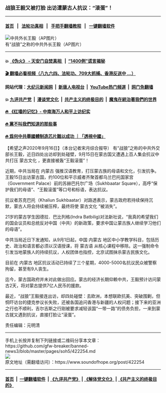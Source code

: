### 战狼王毅又被打脸 出访遭蒙古人抗议：“滚蛋”！
------------------------

#### [首页](https://github.com/gfw-breaker/banned-news3/blob/master/README.md) &nbsp;&nbsp;|&nbsp;&nbsp; [法轮功真相](https://github.com/begood0513/basic/blob/master/README.md)  &nbsp;&nbsp;|&nbsp;&nbsp; [手把手翻墙教程](https://github.com/gfw-breaker/guides/wiki)  &nbsp;&nbsp;|&nbsp;&nbsp; [一键翻墙软件](https://github.com/gfw-breaker/nogfw/blob/master/README.md)  



<div><img alt="中共外长王毅（AP图片）" src="https://img.soundofhope.org/2020-09/wangyi-1600238132506.jpg"/>
<br/><figcaption class="caption">
 有“战狼”之称的中共外长王毅（AP图片）
</figcaption></div><hr/>

#### 💥 [《伪火》 - 天安门自焚真相 ](http://158.247.195.190:10000/videos/blog/weihuo.html)&nbsp; |&nbsp; [“1400例”谎言揭秘  ](http://158.247.195.190:10000/videos/blog/jiexi1400.html)

#### [ 🎬  翻墙必看视频（八九六四、法轮功、709大抓捕、香港反送中 ...）](https://github.com/gfw-breaker/links/blob/master/banned.md)

#### 网站代理：[大纪元新闻网](http://158.247.195.190:10080/gb/) &nbsp;|&nbsp; [新唐人电视台](http://158.247.195.190:8808/gb/)  &nbsp;|&nbsp; [YouTube热门频道](http://158.247.195.190/youtube.html) &nbsp;|&nbsp; [网门免翻墙](http://158.247.195.190:11000/show.aspx?name=ogHome)

#### 💥 [九评共产党](http://158.247.195.190:10000/videos/res/jiuping/)&nbsp; |&nbsp; [漫谈党文化](http://158.247.195.190:10000/videos/res/mtdwh/)&nbsp; |&nbsp; [共产主义的终极目的](http://158.247.195.190:10000/videos/res/zjmd/)&nbsp; |&nbsp; [魔鬼在統治著我們的世界](http://158.247.195.190:10000/videos/res/TheSpecter/)  

#### [ 🔥  《红墙的记忆》- 中南海万人和平上访纪实](http://158.247.195.190:10000/videos/news/../legend/index.html)

#### [ 🔥  黨不叫我們知道的那些事](http://158.247.195.190:10000/videos/news/truth02.html)

#### [ 🔥  爲何中共舉國體制造芯片難以成功 ｜「透視中國」](http://158.247.195.190:10000/videos/news/don03.html)

<div><div class="Content__Wrapper sc-1bvya0-0 grZQxZ">
 <p class="meta-top">
  <span class="meta">
   【希望之声2020年9月16日】（本台记者宋月综合报导）
  </span>
  有“战狼”之称的中共外交部长王毅，近日四处出访却到处碰壁，9月15日在蒙古国又遭遇上百人集会抗议中共打压
  <ok href="/term/376444">
   蒙古文化
  </ok>
  ，更直接被轰“王毅滚蛋”！
 </p>
 <p>
  近期，中共当局在
  <ok href="/term/3105">
   内蒙古
  </ok>
  强推汉语教育，打压蒙古族的母语和文化，引发抗争。王毅15日出访蒙古国，约100位和平示威者齐聚首都乌兰巴托国家宫（Government Palace）前的苏赫巴托尔广场（Sukhbaatar Square），高呼“保护我们的母语”、“王毅滚蛋”等口号和标语，表达抗议。
 </p>
 <div class="AD_Embed__Wrap-sc-1xslmin-0 igMuqX module desktop">
  <div>
  </div>
 </div>
 <p>
  抗议者苏克巴托（Khaliun Sukhbaatar）对路透表示，蒙古政府若持续保持沉默，蒙古人将会持续被压榨，最终将使
  <ok href="/term/376444">
   蒙古文化
  </ok>
  “被消失”。
 </p>
 <p>
  21岁的蒙古学生因德拉．巴比列格(Indra Batbilig)对法新社说，“我真的希望我们的国会议员和总统反对中国（中共）的新政策，要求中国让蒙古族人继续学习他们的母语”。
 </p>
 <p>
  中共当局近日下发通知，从9月1日起，中国
  <ok href="/term/3105">
   内蒙古
  </ok>
  地区中小学教学科目，包括历史、政治和语言都必须以汉语授课，将
  <ok href="/term/364927">
   蒙古语
  </ok>
  从核心课程中移除。这一强制命令引发当地蒙族人的持续抗议，人权团体也指控，北京试图抹杀蒙古民族文化。
 </p>
 <p>
  目前在
  <ok href="/term/3105">
   内蒙古
  </ok>
  地区抗议活动已持续了三个星期，4000-5000名抗议民众被警察拘留，甚至有9人丧生。
 </p>
 <p>
  迄今，蒙古国政府并未对此做出回应。蒙古的经济长期仰赖中共，王毅预计访问蒙古2天，将对蒙古提供7亿人民币的援款。
 </p>
 <p>
  最近，“战狼”王毅接连出访，却四处碰壁：去欧洲，本想联欧抗美、突破围剿，但恫吓访台的捷克参议长失败，还被各国追问香港与新疆的人权问题；接下来的亚洲之行也不顺利，吉尔吉斯之行刚被要求减轻该国“一带一路”的债务负担，一来到蒙古就又遇到抗议，直接打脸让“滚蛋”。
 </p>
 <p class="meta-btm">
  责任编辑：元明清
 </p>
</div>
</div>
<hr/>
手机上长按并复制下列链接或二维码分享本文章：<br/>
https://github.com/gfw-breaker/banned-news3/blob/master/pages/soh5/422254.md <br/>
<a href='https://github.com/gfw-breaker/banned-news3/blob/master/pages/soh5/422254.md'><img src='https://github.com/gfw-breaker/banned-news3/blob/master/pages/soh5/422254.md.png'/></a> <br/>
原文地址（需翻墙访问）：https://www.soundofhope.org/post/422254


------------------------
#### [首页](https://github.com/gfw-breaker/banned-news3/blob/master/README.md) &nbsp;|&nbsp; [一键翻墙软件](https://github.com/gfw-breaker/nogfw/blob/master/README.md) &nbsp;| [《九评共产党》](https://github.com/gfw-breaker/9ping.md/blob/master/README.md#九评之一评共产党是什么) | [《解体党文化》](https://github.com/gfw-breaker/jtdwh.md/blob/master/README.md) | [《共产主义的终极目的》](https://github.com/gfw-breaker/gczydzjmd.md/blob/master/README.md)


<img src='http://gfw-breaker.win/banned-news3/pages/soh5/422254.md' width='0px' height='0px'/>